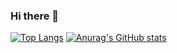 ### Hi there 👋
[![Top Langs](https://github-readme-stats.vercel.app/api/top-langs/?username=yeojuyeong&layout=compact)](https://github.com/yeojuyeong/github-readme-stats)
[![Anurag's GitHub stats](https://github-readme-stats.vercel.app/api?username=yeojuyeong)](https://github.com/yeojuyeong/github-readme-stats)
<!--
**yeojuyeong/yeojuyeong** is a ✨ _special_ ✨ repository because its `README.md` (this file) appears on your GitHub profile.

Here are some ideas to get you started:

- 🔭 I’m currently working on ...
- 🌱 I’m currently learning ...
- 👯 I’m looking to collaborate on ...
- 🤔 I’m looking for help with ...
- 💬 Ask me about ...
- 📫 How to reach me: ...
- 😄 Pronouns: ...
- ⚡ Fun fact: ...
-->
